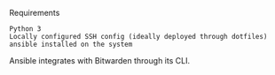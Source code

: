 Requirements

    Python 3
    Locally configured SSH config (ideally deployed through dotfiles)
    ansible installed on the system

Ansible integrates with Bitwarden through its CLI.
